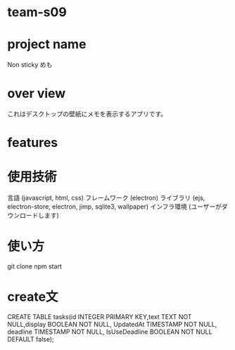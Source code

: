 # team-s09

# project name
Non sticky めも

# over view
これはデスクトップの壁紙にメモを表示するアプリです。

# features


# 使用技術
言語 (javascript, html, css)
フレームワーク (electron)
ライブラリ (ejs, electron-store, electron, jimp, sqlite3, wallpaper)
インフラ環境 (ユーザーがダウンロードします)

# 使い方
git clone
npm start

# create文
 CREATE TABLE tasks(id INTEGER PRIMARY KEY,text TEXT NOT NULL,display BOOLEAN NOT NULL, UpdatedAt TIMESTAMP NOT NULL, deadline TIMESTAMP NOT NULL, IsUseDeadline BOOLEAN NOT NULL DEFAULT false);